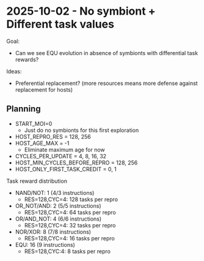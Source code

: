 # 2025-10-02 - No symbiont + Different task values

Goal:
- Can we see EQU evolution in absence of symbionts with differential task rewards?

Ideas:
- Preferential replacement? (more resources means more defense against replacement for hosts)

## Planning

- START_MOI=0
  - Just do no symbionts for this first exploration
- HOST_REPRO_RES = 128, 256
- HOST_AGE_MAX = -1
  - Eliminate maximum age for now
- CYCLES_PER_UPDATE = 4, 8, 16, 32
- HOST_MIN_CYCLES_BEFORE_REPRO = 128, 256
- HOST_ONLY_FIRST_TASK_CREDIT = 0, 1

Task reward distribution

- NAND/NOT: 1 (4/3 instructions)
  - RES=128,CYC=4: 128 tasks per repro
- OR_NOT/AND: 2 (5/5 instructions)
  - RES=128,CYC=4: 64 tasks per repro
- OR/AND_NOT: 4 (6/6 instructions)
  - RES=128,CYC=4: 32 tasks per repro
- NOR/XOR: 8 (7/8 instructions)
  - RES=128,CYC=4: 16 tasks per repro
- EQU: 16 (9 instructions)
  - RES=128,CYC:4: 8 tasks per repro

